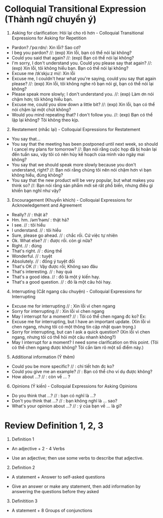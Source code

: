 # Colloquial Transitional Expression (Thành ngữ chuyển ý)
1. Asking for clarification: Hỏi lại cho rõ hơn - Colloquial Transitional Expressions for Asking for Repetition
- Pardon?  /ˈpɑːrdn/: Xin lỗi? Sao cơ?
- I beg you pardon? //: (exp) Xin lỗi, bạn có thể nói lại không?
- Could you said that again? //: (exp) Bạn có thể nói lại không?
- I'm sorry, I don't understand you. Could you please say that again? //: (exp) Xin lỗi, tôi không hiểu bạn. Bạn có thể nói lại không?
- Excuse me /ɪkˈskjuːz mi/: Xin lỗi
- Excuse me, I couldn't hear what you're saying, could you say that again please? //: (exp) Xin lỗi, tôi không nghe rõ bạn nói gì, bạn có thể nói lại không?
- Please speak more slowly; I don't understand you. //: (exp) Làm ơn nói chậm hơn; tôi không hiểu bạn.
- Excuse me, could you slow down a little bit? //: (exp) Xin lỗi, bạn có thể nói chậm lại một chút không?
- Would you mind repeating that? I don't follow you. //: (exp) Bạn có thể lặp lại không? Tôi không theo kịp.

2. Restatement (nhắc lại) - Colloquial Expressions for Restatement
- You say that...
- You say that the meeting has been postponed until next week, so should I cancel my plans for tomorrow? //: Bạn nói rằng cuộc họp đã bị hoãn lại đến tuần sau, vậy tôi có nên hủy kế hoạch của mình vào ngày mai không?
- You say that we should speak more slowly because you don't understand, right? //: Bạn nói rằng chúng tôi nên nói chậm hơn vì bạn không hiểu, đúng không?
- You say that the new product will be very popular, but what makes you think so? //: Bạn nói rằng sản phẩm mới sẽ rất phổ biến, nhưng điều gì khiến bạn nghĩ như vậy?

3. Encouragement (Khuyến khích) - Colloquial Expressions for Acknowledgement and Agreement
- Really?                                 // : thật à?
- Hm. hm.                           /əm'həm/ : thật hả?
- I see.                                  // : tôi hiểu
- I understand.                           // : tôi hiểu
- Sure, please go ahead.                  // : chắc rồi. Cứ việc tự nhiên
- Ok. What else?                          // : được rồi. còn gì nữa?
- Right.                                  // : đúng
- That's right.                           // : đúng thế   
- Wonderful.                              // : tuyệt
- Absolutely.                             // : đồng ý tuyệt đối
- That's OK                               // : Vậy được rồi; Không sao đâu
- That's interesting.                     // : hay quá
- That's a good idea.                     // : đó là một ý kiến hay.
- That's a good question.                 // : đó là một câu hỏi hay.          

4. Interrupting (Cắt ngang câu chuyện) - Colloquial Expressions for Interrupting
- Excuse me for interrupting              // : Xin lỗi vì chen ngang
- Sorry for interrupting                  // : Xin lỗi vì chen ngang
- May I interrupt for a moment?           // : Tôi có thể chen ngang đc ko? 
Ex: 
- Excuse me for interrupting, but I have an important update. (Xin lỗi vì chen ngang, nhưng tôi có một thông tin cập nhật quan trọng.)
- Sorry for interrupting, but can I ask a quick question? (Xin lỗi vì chen ngang, nhưng tôi có thể hỏi một câu nhanh không?)
- May I interrupt for a moment? I need some clarification on this point. (Tôi có thể chen ngang được không? Tôi cần làm rõ một số điểm này.)

5. Additional information (Ý thêm)
- Could you be more specific?             // : chi tiết hơn đc ko?
- Could you give me an example?           // : Bạn có thể cho ví dụ được không?
- How about ...?                          // : còn về ... ?

6. Opinions (Ý kiến) - Colloquial Expressions for Asking Opinions
- Do you think that ...?                  // : bạn có nghĩ là ...?        
- Don't you think that ...?               // : bạn không nghĩ là ... sao?  
- What's your opinion about ...?          // : ý của bạn về ... là gì?

# Review Definition 1, 2, 3
1. Definition 1 
* An adjective + 2 - 4 Verbs
- Use an adjective; then use some verbs to describe that adjective.

2. Definition 2 
* A statement + Answer to self-asked questions
- Give an answer or make any statement, then add information by answering the questions before they asked

3. Definitition 3
* A statement + 8 Groups of conjunctions

